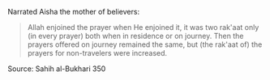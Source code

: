 Narrated Aisha the mother of believers:
> Allah enjoined the prayer when He enjoined it, it was two rak'aat only (in every prayer) both when in residence or on journey. Then the prayers offered on journey remained the same, but (the rak'aat of) the prayers for non-travelers were increased.

Source: Sahih al-Bukhari 350
